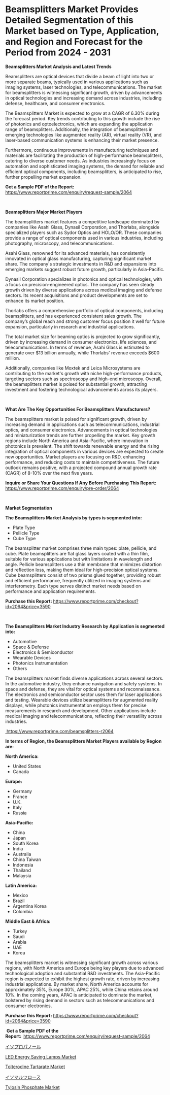 <p><h1>Beamsplitters Market Provides Detailed Segmentation of this Market based on Type, Application, and Region and Forecast for the Period from 2024 - 2031</h1></p><p><strong>Beamsplitters Market Analysis and Latest Trends</strong></p>
<p><p>Beamsplitters are optical devices that divide a beam of light into two or more separate beams, typically used in various applications such as imaging systems, laser technologies, and telecommunications. The market for beamsplitters is witnessing significant growth, driven by advancements in optical technologies and increasing demand across industries, including defense, healthcare, and consumer electronics.</p><p>The Beamsplitters Market is expected to grow at a CAGR of 6.30% during the forecast period. Key trends contributing to this growth include the rise of photonics and optoelectronics, which are expanding the application range of beamsplitters. Additionally, the integration of beamsplitters in emerging technologies like augmented reality (AR), virtual reality (VR), and laser-based communication systems is enhancing their market presence.</p><p>Furthermore, continuous improvements in manufacturing techniques and materials are facilitating the production of high-performance beamsplitters, catering to diverse customer needs. As industries increasingly focus on automation and sophisticated imaging systems, the demand for reliable and efficient optical components, including beamsplitters, is anticipated to rise, further propelling market expansion.</p></p>
<p><strong>Get a Sample PDF of the Report:&nbsp;</strong> <a href="https://www.reportprime.com/enquiry/request-sample/2064">https://www.reportprime.com/enquiry/request-sample/2064</a></p>
<p>&nbsp;</p>
<p><strong>Beamsplitters Major Market Players</strong></p>
<p><p>The beamsplitters market features a competitive landscape dominated by companies like Asahi Glass, Dynasil Corporation, and Thorlabs, alongside specialized players such as Sydor Optics and HOLO/OR. These companies provide a range of optical components used in various industries, including photography, microscopy, and telecommunications.</p><p>Asahi Glass, renowned for its advanced materials, has consistently innovated in optical glass manufacturing, capturing significant market share. The company's strategic investments in R&D and expansions into emerging markets suggest robust future growth, particularly in Asia-Pacific.</p><p>Dynasil Corporation specializes in photonics and optical technologies, with a focus on precision-engineered optics. The company has seen steady growth driven by diverse applications across medical imaging and defense sectors. Its recent acquisitions and product developments are set to enhance its market position.</p><p>Thorlabs offers a comprehensive portfolio of optical components, including beamsplitters, and has experienced consistent sales growth. The company’s global reach and strong customer focus position it well for future expansion, particularly in research and industrial applications.</p><p>The total market size for beaming optics is projected to grow significantly, driven by increasing demand in consumer electronics, life sciences, and telecommunications. In terms of revenue, Asahi Glass is estimated to generate over $13 billion annually, while Thorlabs' revenue exceeds $600 million.</p><p>Additionally, companies like Moxtek and Leica Microsystems are contributing to the market's growth with niche high-performance products, targeting sectors such as spectroscopy and high-end microscopy. Overall, the beamsplitters market is poised for substantial growth, attracting investment and fostering technological advancements across its players.</p></p>
<p>&nbsp;</p>
<p><strong>What Are The Key Opportunities For Beamsplitters Manufacturers?</strong></p>
<p><p>The beamsplitters market is poised for significant growth, driven by increasing demand in applications such as telecommunications, industrial optics, and consumer electronics. Advancements in optical technologies and miniaturization trends are further propelling the market. Key growth regions include North America and Asia-Pacific, where innovation in photonics is prevalent. The shift towards renewable energy and the rising integration of optical components in various devices are expected to create new opportunities. Market players are focusing on R&D, enhancing performance, and reducing costs to maintain competitiveness. The future outlook remains positive, with a projected compound annual growth rate (CAGR) of 8-10% over the next five years.</p></p>
<p><strong>Inquire or Share Your Questions If Any Before Purchasing This Report:</strong> <a href="https://www.reportprime.com/enquiry/pre-order/2064">https://www.reportprime.com/enquiry/pre-order/2064</a></p>
<p>&nbsp;</p>
<p><strong>Market Segmentation</strong></p>
<p><strong>The Beamsplitters Market Analysis by types is segmented into:</strong></p>
<p><ul><li>Plate Type</li><li>Pellicle Type</li><li>Cube Type</li></ul></p>
<p><p>The beamsplitter market comprises three main types: plate, pellicle, and cube. Plate beamsplitters are flat glass layers coated with a thin film, suitable for various applications but with limitations in wavelength and angle. Pellicle beamsplitters use a thin membrane that minimizes distortion and reflection loss, making them ideal for high-precision optical systems. Cube beamsplitters consist of two prisms glued together, providing robust and efficient performance, frequently utilized in imaging systems and interferometry. Each type serves distinct market needs based on performance and application requirements.</p></p>
<p><strong>Purchase this Report:&nbsp;</strong><a href="https://www.reportprime.com/checkout?id=2064&price=3590">https://www.reportprime.com/checkout?id=2064&price=3590</a></p>
<p>&nbsp;</p>
<p><strong>The Beamsplitters Market Industry Research by Application is segmented into:</strong></p>
<p><ul><li>Automotive</li><li>Space & Defense</li><li>Electronics & Semiconductor</li><li>Wearable Devices</li><li>Photonics Instrumentation</li><li>Others</li></ul></p>
<p><p>The beamsplitters market finds diverse applications across several sectors. In the automotive industry, they enhance navigation and safety systems. In space and defense, they are vital for optical systems and reconnaissance. The electronics and semiconductor sector uses them for laser applications and testing. Wearable devices utilize beamsplitters for augmented reality displays, while photonics instrumentation employs them for precise measurements in research and development. Other applications include medical imaging and telecommunications, reflecting their versatility across industries.</p></p>
<p><a href="https://www.reportprime.com/beamsplitters-r2064">&nbsp;https://www.reportprime.com/beamsplitters-r2064</a></p>
<p><strong>In terms of Region, the Beamsplitters Market Players available by Region are:</strong></p>
<p>
    <p> <strong> North America: </strong>
        <ul>
            <li>United States</li>
            <li>Canada</li>
        </ul>
        </p> 
    <p> <strong> Europe: </strong>
        <ul>
            <li>Germany</li>
            <li>France</li>
            <li>U.K.</li>
            <li>Italy</li>
            <li>Russia</li>
        </ul>
        </p> 
    <p> <strong> Asia-Pacific: </strong>
        <ul>
            <li>China</li>
            <li>Japan</li>
            <li>South Korea</li>
            <li>India</li>
            <li>Australia</li>
            <li>China Taiwan</li>
            <li>Indonesia</li>
            <li>Thailand</li>
            <li>Malaysia</li>
        </ul>
        </p> 
    <p> <strong> Latin America: </strong>
        <ul>
            <li>Mexico</li>
            <li>Brazil</li>
            <li>Argentina Korea</li>
            <li>Colombia</li>
        </ul>
        </p> 
    <p> <strong> Middle East & Africa: </strong>
        <ul>
            <li>Turkey</li>
            <li>Saudi</li>
            <li>Arabia</li>
            <li>UAE</li>
            <li>Korea</li>
        </ul>
    </p>
    </p>
<p><p>The beamsplitters market is witnessing significant growth across various regions, with North America and Europe being key players due to advanced technological adoption and substantial R&D investments. The Asia-Pacific region is expected to exhibit the highest growth rate, driven by increasing industrial applications. By market share, North America accounts for approximately 35%, Europe 30%, APAC 25%, while China retains around 10%. In the coming years, APAC is anticipated to dominate the market, bolstered by rising demand in sectors such as telecommunications and consumer electronics.</p></p>
<p><strong>Purchase this Report: </strong><a href="https://www.reportprime.com/checkout?id=2064&price=3590">https://www.reportprime.com/checkout?id=2064&price=3590</a></p>
<p>&nbsp;<strong>Get a Sample PDF of the Report:&nbsp;&nbsp;</strong><a href="https://www.reportprime.com/enquiry/request-sample/2064">https://www.reportprime.com/enquiry/request-sample/2064</a></p>
<p><strong></strong></p>
<p><p><a href="https://medium.com/@sheilabruen2023/%E3%82%B0%E3%83%AD%E3%83%BC%E3%83%90%E3%83%AB%E3%82%A4%E3%82%BD%E3%83%97%E3%83%AD%E3%83%91%E3%83%8E%E3%83%BC%E3%83%AB%E5%B8%82%E5%A0%B4-%E3%82%A2%E3%83%97%E3%83%AA%E3%82%B1%E3%83%BC%E3%82%B7%E3%83%A7%E3%83%B3-%E3%82%A8%E3%83%B3%E3%83%89%E3%83%A6%E3%83%BC%E3%82%B9%E7%94%A3%E6%A5%AD-%E3%82%BF%E3%82%A4%E3%83%97-%E6%A9%9F%E5%99%A8-%E5%9C%B0%E5%9F%9F%E3%81%AB%E7%84%A6%E7%82%B9%E3%82%92%E5%BD%93%E3%81%A6%E3%81%9F%E5%88%86%E6%9E%90%E3%81%A8%E4%BA%88%E6%B8%AC-2024%E5%B9%B4-2031%E5%B9%B4-96fbc05460f8">イソプロパノール</a></p><p><a href="https://github.com/Krish2023na/Market-Research-Report-List-6/blob/main/led-energy-saving-lamps-market.md">LED Energy Saving Lamps Market</a></p><p><a href="https://www.linkedin.com/pulse/analyzing-tolterodine-tartarate-market-dynamics-growth-drivers-nfqbc?trackingId=YYWEYUgwTf%2BTYx1zZWGX5g%3D%3D">Tolterodine Tartarate Market</a></p><p><a href="https://medium.com/@sheilabruen2023/%E3%82%A2%E3%82%A4%E3%82%BD%E3%83%9E%E3%83%AB%E3%83%81%E3%83%A5%E3%83%AD%E3%83%BC%E3%82%B9%E5%B8%82%E5%A0%B4%E3%81%AE%E6%96%B0%E8%88%88%E3%83%88%E3%83%AC%E3%83%B3%E3%83%89-2024%E5%B9%B4%E3%81%8B%E3%82%892031%E5%B9%B4%E3%81%BE%E3%81%A7%E3%81%AE%E3%82%B0%E3%83%AD%E3%83%BC%E3%83%90%E3%83%AB%E5%B1%95%E6%9C%9B%E3%81%A8%E5%B0%86%E6%9D%A5%E3%81%AE%E5%B1%95%E6%9C%9B-f22391a4f297">イソマルツロース</a></p><p><a href="https://www.linkedin.com/pulse/global-tylosin-phosphate-market-size-expected-experience-cagr-r5qlc?trackingId=T4eQKPAPTnavkeBMoToKjQ%3D%3D">Tylosin Phosphate Market</a></p></p>